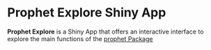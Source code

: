# Prophet Explore Shiny App

**Prophet Explore** is a Shiny App that offers an interactive interface to explore the main functions of the [prophet Package](https://cran.r-project.org/package=prophet)


